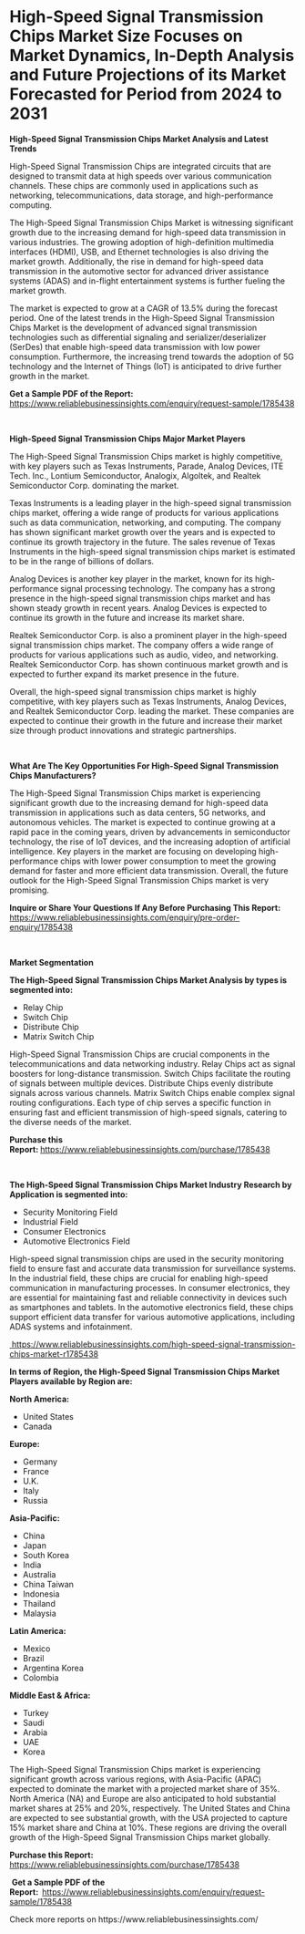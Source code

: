 <p><h1>High-Speed Signal Transmission Chips Market Size Focuses on Market Dynamics, In-Depth Analysis and Future Projections of its Market Forecasted for Period from 2024 to 2031</h1></p><p><strong>High-Speed Signal Transmission Chips Market Analysis and Latest Trends</strong></p>
<p><p>High-Speed Signal Transmission Chips are integrated circuits that are designed to transmit data at high speeds over various communication channels. These chips are commonly used in applications such as networking, telecommunications, data storage, and high-performance computing.</p><p>The High-Speed Signal Transmission Chips Market is witnessing significant growth due to the increasing demand for high-speed data transmission in various industries. The growing adoption of high-definition multimedia interfaces (HDMI), USB, and Ethernet technologies is also driving the market growth. Additionally, the rise in demand for high-speed data transmission in the automotive sector for advanced driver assistance systems (ADAS) and in-flight entertainment systems is further fueling the market growth.</p><p>The market is expected to grow at a CAGR of 13.5% during the forecast period. One of the latest trends in the High-Speed Signal Transmission Chips Market is the development of advanced signal transmission technologies such as differential signaling and serializer/deserializer (SerDes) that enable high-speed data transmission with low power consumption. Furthermore, the increasing trend towards the adoption of 5G technology and the Internet of Things (IoT) is anticipated to drive further growth in the market.</p></p>
<p><strong>Get a Sample PDF of the Report:&nbsp;</strong> <a href="https://www.reliablebusinessinsights.com/enquiry/request-sample/1785438">https://www.reliablebusinessinsights.com/enquiry/request-sample/1785438</a></p>
<p>&nbsp;</p>
<p><strong>High-Speed Signal Transmission Chips Major Market Players</strong></p>
<p><p>The High-Speed Signal Transmission Chips market is highly competitive, with key players such as Texas Instruments, Parade, Analog Devices, ITE Tech. Inc., Lontium Semiconductor, Analogix, Algoltek, and Realtek Semiconductor Corp. dominating the market.</p><p>Texas Instruments is a leading player in the high-speed signal transmission chips market, offering a wide range of products for various applications such as data communication, networking, and computing. The company has shown significant market growth over the years and is expected to continue its growth trajectory in the future. The sales revenue of Texas Instruments in the high-speed signal transmission chips market is estimated to be in the range of billions of dollars.</p><p>Analog Devices is another key player in the market, known for its high-performance signal processing technology. The company has a strong presence in the high-speed signal transmission chips market and has shown steady growth in recent years. Analog Devices is expected to continue its growth in the future and increase its market share.</p><p>Realtek Semiconductor Corp. is also a prominent player in the high-speed signal transmission chips market. The company offers a wide range of products for various applications such as audio, video, and networking. Realtek Semiconductor Corp. has shown continuous market growth and is expected to further expand its market presence in the future.</p><p>Overall, the high-speed signal transmission chips market is highly competitive, with key players such as Texas Instruments, Analog Devices, and Realtek Semiconductor Corp. leading the market. These companies are expected to continue their growth in the future and increase their market size through product innovations and strategic partnerships.</p></p>
<p>&nbsp;</p>
<p><strong>What Are The Key Opportunities For High-Speed Signal Transmission Chips Manufacturers?</strong></p>
<p><p>The High-Speed Signal Transmission Chips market is experiencing significant growth due to the increasing demand for high-speed data transmission in applications such as data centers, 5G networks, and autonomous vehicles. The market is expected to continue growing at a rapid pace in the coming years, driven by advancements in semiconductor technology, the rise of IoT devices, and the increasing adoption of artificial intelligence. Key players in the market are focusing on developing high-performance chips with lower power consumption to meet the growing demand for faster and more efficient data transmission. Overall, the future outlook for the High-Speed Signal Transmission Chips market is very promising.</p></p>
<p><strong>Inquire or Share Your Questions If Any Before Purchasing This Report:</strong> <a href="https://www.reliablebusinessinsights.com/enquiry/pre-order-enquiry/1785438">https://www.reliablebusinessinsights.com/enquiry/pre-order-enquiry/1785438</a></p>
<p>&nbsp;</p>
<p><strong>Market Segmentation</strong></p>
<p><strong>The High-Speed Signal Transmission Chips Market Analysis by types is segmented into:</strong></p>
<p><ul><li>Relay Chip</li><li>Switch Chip</li><li>Distribute Chip</li><li>Matrix Switch Chip</li></ul></p>
<p><p>High-Speed Signal Transmission Chips are crucial components in the telecommunications and data networking industry. Relay Chips act as signal boosters for long-distance transmission. Switch Chips facilitate the routing of signals between multiple devices. Distribute Chips evenly distribute signals across various channels. Matrix Switch Chips enable complex signal routing configurations. Each type of chip serves a specific function in ensuring fast and efficient transmission of high-speed signals, catering to the diverse needs of the market.</p></p>
<p><strong>Purchase this Report:&nbsp;</strong><a href="https://www.reliablebusinessinsights.com/purchase/1785438">https://www.reliablebusinessinsights.com/purchase/1785438</a></p>
<p>&nbsp;</p>
<p><strong>The High-Speed Signal Transmission Chips Market Industry Research by Application is segmented into:</strong></p>
<p><ul><li>Security Monitoring Field</li><li>Industrial Field</li><li>Consumer Electronics</li><li>Automotive Electronics Field</li></ul></p>
<p><p>High-speed signal transmission chips are used in the security monitoring field to ensure fast and accurate data transmission for surveillance systems. In the industrial field, these chips are crucial for enabling high-speed communication in manufacturing processes. In consumer electronics, they are essential for maintaining fast and reliable connectivity in devices such as smartphones and tablets. In the automotive electronics field, these chips support efficient data transfer for various automotive applications, including ADAS systems and infotainment.</p></p>
<p><a href="https://www.reliablebusinessinsights.com/high-speed-signal-transmission-chips-market-r1785438">&nbsp;https://www.reliablebusinessinsights.com/high-speed-signal-transmission-chips-market-r1785438</a></p>
<p><strong>In terms of Region, the High-Speed Signal Transmission Chips Market Players available by Region are:</strong></p>
<p>
    <p> <strong> North America: </strong>
        <ul>
            <li>United States</li>
            <li>Canada</li>
        </ul>
        </p> 
    <p> <strong> Europe: </strong>
        <ul>
            <li>Germany</li>
            <li>France</li>
            <li>U.K.</li>
            <li>Italy</li>
            <li>Russia</li>
        </ul>
        </p> 
    <p> <strong> Asia-Pacific: </strong>
        <ul>
            <li>China</li>
            <li>Japan</li>
            <li>South Korea</li>
            <li>India</li>
            <li>Australia</li>
            <li>China Taiwan</li>
            <li>Indonesia</li>
            <li>Thailand</li>
            <li>Malaysia</li>
        </ul>
        </p> 
    <p> <strong> Latin America: </strong>
        <ul>
            <li>Mexico</li>
            <li>Brazil</li>
            <li>Argentina Korea</li>
            <li>Colombia</li>
        </ul>
        </p> 
    <p> <strong> Middle East & Africa: </strong>
        <ul>
            <li>Turkey</li>
            <li>Saudi</li>
            <li>Arabia</li>
            <li>UAE</li>
            <li>Korea</li>
        </ul>
    </p>
    </p>
<p><p>The High-Speed Signal Transmission Chips market is experiencing significant growth across various regions, with Asia-Pacific (APAC) expected to dominate the market with a projected market share of 35%. North America (NA) and Europe are also anticipated to hold substantial market shares at 25% and 20%, respectively. The United States and China are expected to see substantial growth, with the USA projected to capture 15% market share and China at 10%. These regions are driving the overall growth of the High-Speed Signal Transmission Chips market globally.</p></p>
<p><strong>Purchase this Report: </strong><a href="https://www.reliablebusinessinsights.com/purchase/1785438">https://www.reliablebusinessinsights.com/purchase/1785438</a></p>
<p>&nbsp;<strong>Get a Sample PDF of the Report:&nbsp;&nbsp;</strong><a href="https://www.reliablebusinessinsights.com/enquiry/request-sample/1785438">https://www.reliablebusinessinsights.com/enquiry/request-sample/1785438</a></p>
<p><strong></strong></p>
<p>Check more reports on https://www.reliablebusinessinsights.com/</p>